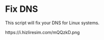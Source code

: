 # Fix DNS
This script will fix your DNS for Linux systems.
<html>
  <img>https://i.hizliresim.com/mQQzkD.png </img>
</html>
